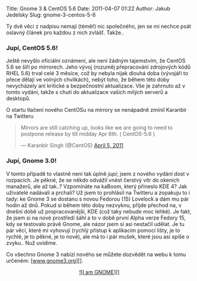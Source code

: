 Title: Gnome 3 & CentOS 5.6
Date: 2011-04-07 01:22
Author: Jakub Jedelsky
Slug: gnome-3-centos-5-6

Ty dvě věci z nadpisu nemají (téměř) nic společného, jen se mi nechce
psát oslavný článek pro každou z nich zvlášť. Takže..

### Jupí, CentOS 5.6!

Ještě nevyšlo oficiální oznámení, ale není žádným tajemstvím, že CentOS
5.6 se šíří po mirrorech. Jeho vývoj (rozuměj přepracování zdrojových
kódů RHEL 5.6) trval celé 3 měsíce, což by nebyla nijak dlouhá doba
(vývojáři to přece dělají ve volných chvilkách), nebýt toho, že během
této doby nevycházely ani kritické a bezpečnostní aktualizace. Vše je
zahrnuto až v tomto vydání, takže s chutí do aktualizace vašich milých
serverů a desktopů.

O startu tlačení nového CentOSu na mirrory se nenápadně zmínil Karanbir
na Twitteru  

<blockquote class="twitter-tweet"><p>Mirrors are still catching up, looks like we are going to need to postpone release by till midday Apr 6th. ( CentOS-5.6 )</p>&mdash; Karanbir Singh (@CentOS) <a href="https://twitter.com/CentOS/statuses/55394563598192641">April 5, 2011</a></blockquote>
<script async src="//platform.twitter.com/widgets.js" charset="utf-8"></script>

### Jupí, Gnome 3.0!

V tomto případě to vlastně není tak úplně *jupí*; jsem z nového vydání
dost v rozpacích. Je pěkné, že se někdo odvážil vnést čerstvý vítr do
okeních manažerů, ale až tak..? Vzpomínáte na kaBoom, který přineslo KDE
4? Jak uživatelé nadávali a prchali? Už jsem to prohlásil na Twitteru a
zopakuju to i tady: ke Gnome 3 se dostanu s novou Fedorou (15) Lovelock
a dám mu pár hodin až dnů. Pokud si během této doby nezvyknu, přijde
přechod na, v dnešní době už propracovanější, KDE (což taky nebude moc
lehké). Je fakt, že jsem si na nové prostředí šáhl a to v době první
Alpha verze Fedory 15, kdy se testovalo právě Gnome, ale názor jsem si
asi nestačil udělat. Je tu pár věcí, které mi vyhovují (rychlý přístup k
aplikacím pomocí lišty, je to rychlé, je to pěkné, je to nové), ale má
to i pár mušek, které jsou asi spíše o zvyku.. Nuž uvidíme.

Co všechno Gnome 3 nabízí nového se můžete dozvědět na webu k tomu
určeném: [www.gnome3.org][].

<center><a href="https://live.gnome.org/ThreePointZero/Promote">![I am GNOME][]</a></center>

  [www.gnome3.org]: http://www.gnome3.org
  [I am GNOME]: http://www.gnome.org/wp-content/uploads/2011/04/iamgnome.png
